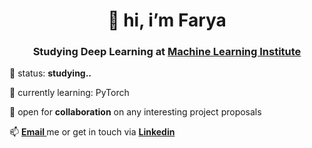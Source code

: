 <h1 align="center"> 👋 hi, i’m Farya </h1>
<h3 align="center"> Studying Deep Learning at <a href="https://ml.institute"> Machine Learning Institute </a></h3>
<p> 👀 status: <strong> studying.. </strong> </p>
<p> 🌱 currently learning: PyTorch <strong> </strong></p>
<p> 💞️ open for <strong>collaboration</strong> on any interesting project proposals </p>
<p> 📫 <strong><a href="mailto:farya.hsn@gmail.com">Email </a></strong> me or get in touch via <a href="https://www.linkedin.com/in/farya-hussain-a40148bb/"><strong>Linkedin</a></strong></p>

<!---


Xfarya/Xfarya is a ✨ special ✨ repository because its `README.md` (this file) appears on your GitHub profile.
You can click the Preview link to take a look at your changes.
--->
